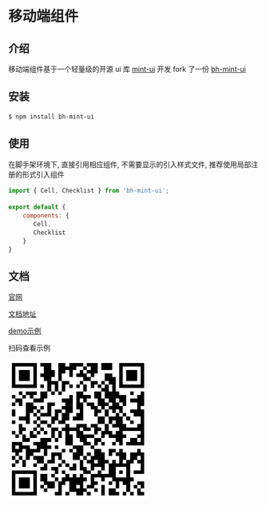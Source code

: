 # 移动端组件

## 介绍

移动端组件基于一个轻量级的开源 ui 库 [mint-ui](https://github.com/ElemeFE/mint-ui/) 开发 fork 了一份 [bh-mint-ui](https://github.com/wisedu/bh-mint-ui)

## 安装

```bash
$ npm install bh-mint-ui
```

## 使用

在脚手架环境下, 直接引用相应组件, 不需要显示的引入样式文件, 推荐使用局部注册的形式引入组件

```JavaScript
import { Cell, Checklist } from 'bh-mint-ui';

export default {
    components: {
       Cell,
       Checklist
    }
}
```

## 文档

[官网](https://wisedu-mobile.github.io/#!/)

[文档地址](https://wisedu.github.io/bh-mint-ui-docs/#!/zh-cn)

[demo示例](https://wisedu.github.io/bh-mint-ui/#!/)

扫码查看示例

![二维码](qr.png)
